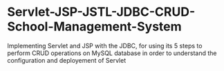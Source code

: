 # Servlet-JSP-JSTL-JDBC-CRUD-School-Management-System
Implementing Servlet and JSP with the JDBC, for using its 5 steps to perform CRUD operations on MySQL database in order to understand the configuration and deployement of Servlet

